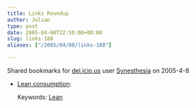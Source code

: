 ```yaml
---
title: Links Roundup
author: Julian
type: post
date: 2005-04-08T22:59:00+00:00
slug: links-188 
aliases: ["/2005/04/08/links-188"]

---
```

Shared bookmarks for [del.icio.us][1] user  [Synesthesia][2] on 2005-4-8

  * [Lean consumption][3]:
   
    Keywords: [Lean][4]

 [1]: https://del.icio.us/
 [2]: https://del.icio.us/synesthesia
 [3]: https://www.clarkeching.com/2005/04/lean_consumptio.html "https://www.clarkeching.com/2005/04/lean_consumptio.html"
 [4]: https://del.icio.us/synesthesia/Lean